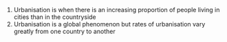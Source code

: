 1. Urbanisation is when there is an increasing proportion of people living in cities than in the countryside
2. Urbanisation is a global phenomenon but rates of urbanisation vary greatly from one country to another
